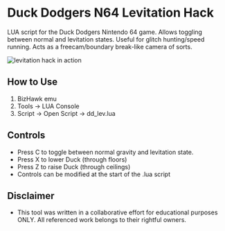 # Duck Dodgers N64 Levitation Hack
LUA script for the Duck Dodgers Nintendo 64 game. Allows toggling between normal and levitation states. Useful for glitch hunting/speed running. Acts as a freecam/boundary break-like camera of sorts.

![levitation hack in action](https://github.com/zbanack/Duck-Dodgers-N64-Levitation-Hack/blob/master/dd641.gif?raw=true)

## How to Use
1. BizHawk emu
2. Tools -> LUA Console
3. Script -> Open Script -> dd_lev.lua

## Controls
- Press C to toggle between normal gravity and levitation state.
- Press X to lower Duck (through floors)
- Press Z to raise Duck (through ceilings)
- Controls can be modified at the start of the .lua script

## Disclaimer
- This tool was written in a collaborative effort for educational purposes ONLY. All referenced work belongs to their rightful owners.
